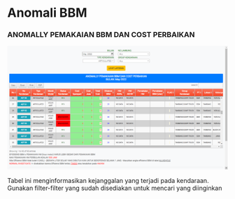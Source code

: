 # Anomali BBM

### ANOMALLY PEMAKAIAN BBM DAN COST PERBAIKAN

![](../../.gitbook/assets/ANOMALI.png)

Tabel ini menginformasikan kejanggalan yang terjadi pada kendaraan. Gunakan filter-filter yang sudah disediakan untuk mencari yang diinginkan
